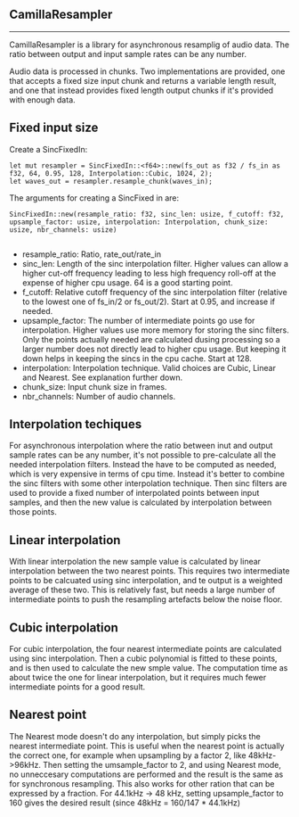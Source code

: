 CamillaResampler
---
---

CamillaResampler is a library for asynchronous resamplig of audio data. The ratio between output and input sample rates can be any number.

Audio data is processed in chunks. Two implementations are provided, one that accepts a fixed size input chunk and returns a variable length result, and one that instead provides fixed length output chunks if it's provided with enough data.


Fixed input size
---
Create a SincFixedIn:
```
let mut resampler = SincFixedIn::<f64>::new(fs_out as f32 / fs_in as f32, 64, 0.95, 128, Interpolation::Cubic, 1024, 2);
let waves_out = resampler.resample_chunk(waves_in);
```

The arguments for creating a SincFixed in are:
```
SincFixedIn::new(resample_ratio: f32, sinc_len: usize, f_cutoff: f32, upsample_factor: usize, interpolation: Interpolation, chunk_size: usize, nbr_channels: usize)
   
```
- resample_ratio: Ratio, rate_out/rate_in
- sinc_len: Length of the sinc interpolation filter. Higher values can allow a higher cut-off frequency leading to less high frequency roll-off at the expense of higher cpu usage. 64 is a good starting point.
- f_cutoff: Relative cutoff frequency of the sinc interpolation filter (relative to the lowest one of fs_in/2 or fs_out/2). Start at 0.95, and increase if needed. 
- upsample_factor: The number of intermediate points go use for interpolation. Higher values use more memory for storing the sinc filters. Only the points actually needed are calculated dusing processing so a larger number does not directly lead to higher cpu usage. But keeping it down helps in keeping the sincs in the cpu cache. Start at 128.
- interpolation: Interpolation technique. Valid choices are Cubic, Linear and Nearest. See explanation further down.
- chunk_size: Input chunk size in frames.
- nbr_channels: Number of audio channels. 


Interpolation techiques
---
For asynchronous interpolation where the ratio between inut and output sample rates can be any number, it's not possible to pre-calculate all the needed interpolation filters. Instead the have to be computed as needed, which is very expensive in terms of cpu time. Instead it's better to combine the sinc filters with some other interpolation technique. Then sinc filters are used to provide a fixed number of interpolated points between input samples, and then the new value is calculated by interpolation between those points.

Linear interpolation
--

With linear interpolation the new sample value is calculated by linear interpolation between the two nearest points. This requires two intermediate points to be calcuated using sinc interpolation, and te output is a weighted average of these two. This is relatively fast, but needs a large number of intermediate points to push the resampling artefacts below the noise floor.

Cubic interpolation
--
For cubic interpolation, the four nearest intermediate points are calculated using sinc interpolation. Then a cubic polynomial is fitted to these points, and is then used to calculate the new smple value. The computation time as about twice the one for linear interpolation, but it requires much fewer intermediate points for a good result.

Nearest point
--
The Nearest mode doesn't do any interpolation, but simply picks the nearest intermediate point. This is useful when the nearest point is actually the correct one, for example when upsampling by a factor 2, like 48kHz->96kHz. Then setting the umsample_factor to 2, and using Nearest mode, no unneccesary computations are performed and the result is the same as for synchronous resampling. This also works for other ration that can be expressed by a fraction. For 44.1kHz -> 48 kHz, setting upsample_factor to 160 gives the desired result (since 48kHz = 160/147 * 44.1kHz)
